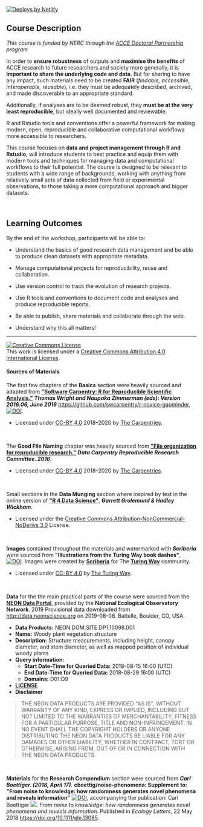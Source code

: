 <a href="https://www.netlify.com"> <img src="https://www.netlify.com/v3/img/components/netlify-color-accent.svg" alt="Deploys by Netlify" /> </a>

<!-- badges: end -->

## Course Description

*This course is funded by NERC through the [ACCE Doctoral Partnership](https://accedtp.ac.uk/) program*

In order to **ensure robustness** of outputs and **maximise the benefits** of ACCE research to future researchers and society more generally, it is **important to share the underlying code and data**. But for sharing to have any impact, such materials need to be created **FAIR** (*findable, accessible, interoperable, reusable*), i.e. they must be adequately described, archived, and made discoverable to an appropriate standard.

Additionally, if analyses are to be deemed robust, they **must be at the very least reproducible**, but ideally well documented and reviewable.

R and Rstudio tools and conventions offer a powerful framework for making modern, open, reproducible and collaborative computational workflows more accessible to researchers.

This course focuses on **data and project management through R and Rstudio**, will introduce students to best practice and equip them with modern tools and techniques for managing data and computational workflows to their full potential. The course is designed to be relevant to students with a wide range of backgrounds, working with anything from relatively small sets of data collected from field or experimental observations, to those taking a more computational approach and bigger datasets.

<br>

## Learning Outcomes

By the end of the workshop, participants will be able to:

-   Understand the basics of good research data management and be able to produce clean datasets with appropriate metadata.

-   Manage computational projects for reproducibility, reuse and collaboration.

-   Use version control to track the evolution of research projects.

-   Use R tools and conventions to document code and analyses and produce reproducible reports.

-   Be able to publish, share materials and collaborate through the web.

-   Understand why this all matters!

------------------------------------------------------------------------

<a rel="license" href="http://creativecommons.org/licenses/by/4.0/"><img src="https://i.creativecommons.org/l/by/4.0/88x31.png" alt="Creative Commons License" style="border-width:0"/></a><br />This work is licensed under a <a rel="license" href="http://creativecommons.org/licenses/by/4.0/">Creative Commons Attribution 4.0 International License</a>.

#### Sources of Materials

The first few chapters of the **Basics** section were heavily sourced and adapted from [**"Software Carpentry: R for Reproducible Scientific Analysis."**](http://swcarpentry.github.io/r-novice-gapminder/) ***Thomas Wright and Naupaka Zimmerman (eds): Version 2016.06, June 2016*** https://github.com/swcarpentry/r-novice-gapminder, [![DOI](https://zenodo.org/badge/DOI/10.5281/zenodo.57520.svg)](https://doi.org/10.5281/zenodo.57520).

-   Licensed under [CC-BY 4.0](https://creativecommons.org/licenses/by/4.0/) 2018–2020 by [The Carpentries](https://carpentries.org/).

<br>

The **Good File Naming** chapter was heavily sourced from [**"File organization for reproducible research."**](https://datacarpentry.org/rr-organization1/) ***Data Carpentry Reproducible Research Committee. 2016***.

-   Licensed under [CC-BY 4.0](https://creativecommons.org/licenses/by/4.0/) 2018–2020 by [The Carpentries](https://carpentries.org/). [ ](https://datacarpentry.org/rr-organization1/)

<br>

Small sections in the **Data Munging** section where inspired by text in the online version of [**"R 4 Data Science"**](https://r4ds.had.co.nz/), ***Garrett Grolemund & Hadley Wickham***.

-   Licensed under the [Creative Commons Attribution-NonCommercial-NoDerivs 3.0](http://creativecommons.org/licenses/by-nc-nd/3.0/us/) License.

<br>

**Images** contained throughout the materials and watermarked with ***Scriberia*** were sourced from **"Illustrations from the Turing Way book dashes"**, [![DOI](https://zenodo.org/badge/DOI/10.5281/zenodo.3332808.svg)](https://doi.org/10.5281/zenodo.3332808). Images were created by [**Scriberia**](https://www.scriberia.co.uk/) for The [**Turing Way**](https://the-turing-way.netlify.app/introduction/introduction) community.

-   Licensed under [CC-BY 4.0](https://creativecommons.org/licenses/by/4.0/) by [The Turing Way](https://the-turing-way.netlify.app/introduction/introduction).

<br>

**Data** for the the main practical parts of the course were sourced from the [**NEON Data Portal**](https://data.neonscience.org/data-products/explore), provided by the **National Ecological Observatory Network**. 2019 Provisional data downloaded from http://data.neonscience.org on 2019-08-06. Battelle, Boulder, CO, USA.

-   **Data Products:** NEON.DOM.SITE.DP1.10098.001
-   **Name:** Woody plant vegetation structure
-   **Description:** Structure measurements, including height, canopy diameter, and stem diameter, as well as mapped position of individual woody plants
-   **Query information:**
    -   **Start Date-Time for Queried Data:** 2018-08-15 16:00 (UTC)
    -   **End Date-Time for Queried Data:** 2018-08-29 16:00 (UTC)
    -   **Domains:** D01:D9
-   [**LICENSE**](https://www.neonscience.org/data/about-data/data-policies)
-   **Disclaimer**

         
> THE NEON DATA PRODUCTS ARE PROVIDED "AS IS", WITHOUT WARRANTY OF ANY KIND, EXPRESS OR IMPLIED, INCLUDING BUT NOT LIMITED TO THE WARRANTIES OF MERCHANTABILITY, FITNESS FOR A PARTICULAR PURPOSE, TITLE AND NON-INFRINGEMENT. IN NO EVENT SHALL THE COPYRIGHT HOLDERS OR ANYONE DISTRIBUTING THE NEON DATA PRODUCTS BE LIABLE FOR ANY DAMAGES OR OTHER LIABILITY, WHETHER IN CONTRACT, TORT OR OTHERWISE, ARISING FROM, OUT OF OR IN CONNECTION WITH THE NEON DATA PRODUCTS.


<br>

**Materials** for the **Research Compendium** section were sourced from ***Carl Boettiger. (2018, April 17).*** **cboettig/noise-phenomena: Supplement to: "From noise to knowledge: how randomness generates novel phenomena and reveals information"** [![DOI](https://zenodo.org/badge/DOI/10.5281/zenodo.1219780.svg)](https://doi.org/10.5281/zenodo.1219780), accompanying the publication: Carl Boettiger [![](https://orcid.org/sites/default/files/images/orcid_16x16.png)](https://orcid.org/0000-0002-1642-628X). *From noise to knowledge: how randomness generates novel phenomena and reveals information*. Published in *Ecology Letters*, 22 May 2018 <https://doi.org/10.1111/ele.13085>.
